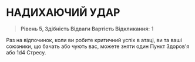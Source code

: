 ﻿# НАДИХАЮЧИЙ УДАР

> **Рівень 5, Здібність Відваги**
> **Вартість Відкликання:** 1

Раз на відпочинок, коли ви робите критичний успіх в атаці, ви та ваші союзники, що бачать або чують вас, можете зняти один Пункт Здоров'я або 1d4 Стресу.